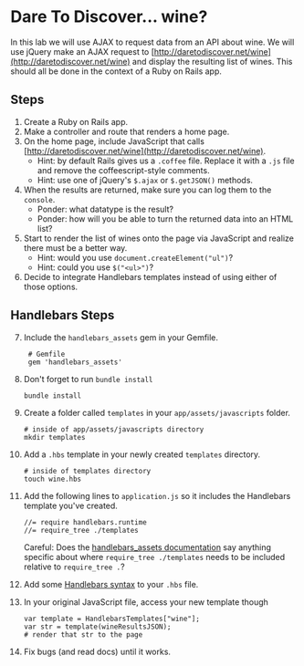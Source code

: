 # Dare To Discover... wine?

In this lab we will use AJAX to request data from an API about wine.
We will use jQuery make an AJAX request to
[http://daretodiscover.net/wine](http://daretodiscover.net/wine) and display
the resulting list of wines.  This should all be done in the context
of a Ruby on Rails app.

## Steps ##

1. Create a Ruby on Rails app.
2. Make a controller and route that renders a home page.
3. On the home page, include JavaScript that calls
   [http://daretodiscover.net/wine](http://daretodiscover.net/wine).
    - Hint: by default Rails gives us a `.coffee` file. Replace it
      with a `.js` file and remove the coffeescript-style comments.
    - Hint: use one of jQuery's `$.ajax` or `$.getJSON()` methods.
4. When the results are returned, make sure you can log them to the
   `console`.
    - Ponder: what datatype is the result?
    - Ponder: how will you be able to turn the returned data into an
    HTML list?
5. Start to render the list of wines onto the page via JavaScript and
   realize there must be a better way.
    - Hint: would you use `document.createElement("ul")`?
    - Hint: could you use `$("<ul>")`?
6. Decide to integrate Handlebars templates instead of using either
   of those options.

## Handlebars Steps ##

7. Include the `handlebars_assets` gem in your Gemfile.

        # Gemfile
        gem 'handlebars_assets'

8.  Don't forget to run `bundle install`

        bundle install

9.  Create a folder called `templates` in your
    `app/assets/javascripts` folder.

        # inside of app/assets/javascripts directory
        mkdir templates

10. Add a `.hbs` template in your newly created `templates` directory.

        # inside of templates directory
        touch wine.hbs

11. Add the following lines to  `application.js` so it includes the
    Handlebars template you've created.

        //= require handlebars.runtime
        //= require_tree ./templates

    Careful: Does the
    [handlebars_assets documentation](https://github.com/leshill/handlebars_assets#templates-directory)
    say anything specific about where `require_tree ./templates` needs
    to be included relative to `require_tree .`?

12. Add some [Handlebars syntax](http://handlebarsjs.com/) to your
    `.hbs` file.

13. In your original JavaScript file, access your new template though

        var template = HandlebarsTemplates["wine"];
        var str = template(wineResultsJSON);
        # render that str to the page

14. Fix bugs (and read docs) until it works.
